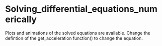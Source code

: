# Solving_differential_equations_numerically
Plots and animations of the solved equations are available. Change the defintion of the get_acceleration function() to change the equation.
